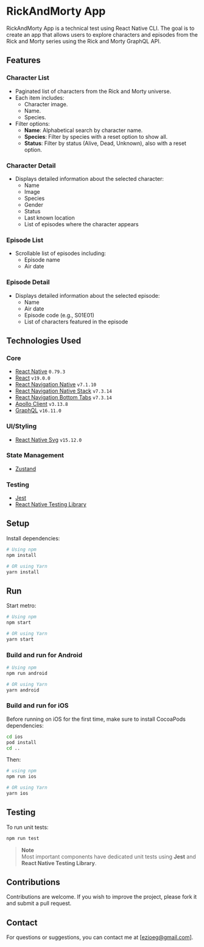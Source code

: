 # RickAndMorty App
RickAndMorty App is a technical test using React Native CLI. The goal is to create an app that allows users to explore characters and episodes from the Rick and Morty series using the Rick and Morty GraphQL API.

## Features

### Character List

- Paginated list of characters from the Rick and Morty universe.
- Each item includes:
  - Character image.
  - Name.
  - Species.
- Filter options:
  - **Name**: Alphabetical search by character name.
  - **Species**: Filter by species with a reset option to show all.
  - **Status**: Filter by status (Alive, Dead, Unknown), also with a reset option.

### Character Detail

- Displays detailed information about the selected character:
  - Name
  - Image
  - Species
  - Gender
  - Status
  - Last known location
  - List of episodes where the character appears

### Episode List

- Scrollable list of episodes including:
  - Episode name
  - Air date

### Episode Detail

- Displays detailed information about the selected episode:
  - Name
  - Air date
  - Episode code (e.g., S01E01)
  - List of characters featured in the episode

## Technologies Used
### Core
- [React Native](https://reactnative.dev/) `0.79.3`
- [React](https://reactjs.org/) `v19.0.0`
- [React Navigation Native](https://reactnavigation.org/docs/getting-started) `v7.1.10`
- [React Navigation Native Stack](https://reactnavigation.org/docs/native-stack-navigator) `v7.3.14`
- [React Navigation Bottom Tabs](https://reactnavigation.org/docs/bottom-tab-navigator) `v7.3.14`
- [Apollo Client](https://www.apollographql.com/docs/react/) `v3.13.8`
- [GraphQL](https://graphql.org/) `v16.11.0`

### UI/Styling
- [React Native Svg](https://github.com/react-native-svg/react-native-svg) `v15.12.0`

### State Management
- [Zustand](https://github.com/pmndrs/zustand)

### Testing
- [Jest](https://jestjs.io/)
- [React Native Testing Library](https://callstack.github.io/react-native-testing-library/)

## Setup
Install dependencies:
```bash
# Using npm
npm install

# OR using Yarn
yarn install
   ```

## Run
Start metro:
```sh
# Using npm
npm start

# OR using Yarn
yarn start
```

### Build and run for Android

```sh
# Using npm
npm run android

# OR using Yarn
yarn android
```

### Build and run for iOS
Before running on iOS for the first time, make sure to install CocoaPods dependencies:
```bash
cd ios
pod install
cd ..
```

Then:
```bash
# using npm
npm run ios

# OR using Yarn
yarn ios
```

## Testing
To run unit tests:

```bash
npm run test
```
> **Note**  
> Most important components have dedicated unit tests using **Jest** and **React Native Testing Library**.

## Contributions
Contributions are welcome. If you wish to improve the project, please fork it and submit a pull request.

## Contact
For questions or suggestions, you can contact me at [ezioeg@gmail.com].
